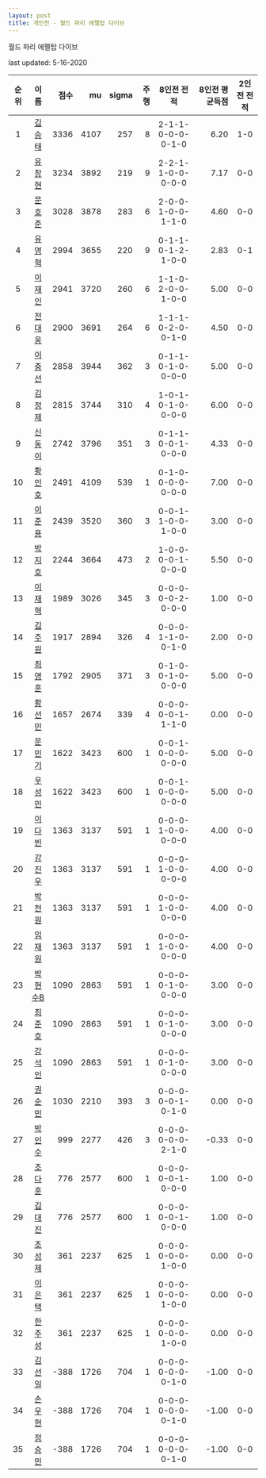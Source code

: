 ```yaml
---
layout: post
title: 개인전 - 월드 파리 에펠탑 다이브
---
```


월드 파리 에펠탑 다이브

last updated: 5-16-2020

| 순위 | 이름 | 점수 | mu | sigma | 주행 | 8인전 전적 | 8인전 평균득점 | 2인전 전적 |
|:---:|:---:|---:|---:|---:|---:|:---:|---:|:---:|
| 1 | [김승태](../gimseungtae) | 3336 | 4107 | 257 | 8 | 2-1-1-0-0-0-0-1-0 | 6.20 | 1-0 |
| 2 | [유창현](../yuchanghyeon) | 3234 | 3892 | 219 | 9 | 2-2-1-1-0-0-0-0-0 | 7.17 | 0-0 |
| 3 | [문호준](../munhojun) | 3028 | 3878 | 283 | 6 | 2-0-0-1-0-0-1-1-0 | 4.60 | 0-0 |
| 4 | [유영혁](../yuyeonghyeok) | 2994 | 3655 | 220 | 9 | 0-1-1-0-1-2-1-0-0 | 2.83 | 0-1 |
| 5 | [이재인](../ijaein) | 2941 | 3720 | 260 | 6 | 1-1-0-2-0-0-1-0-0 | 5.00 | 0-0 |
| 6 | [전대웅](../jeondaewoong) | 2900 | 3691 | 264 | 6 | 1-1-1-0-2-0-0-1-0 | 4.50 | 0-0 |
| 7 | [이중선](../ijungseon) | 2858 | 3944 | 362 | 3 | 0-1-1-0-1-0-0-0-0 | 5.00 | 0-0 |
| 8 | [김정제](../gimjeongje) | 2815 | 3744 | 310 | 4 | 1-0-1-0-1-0-0-0-0 | 6.00 | 0-0 |
| 9 | [신동이](../shindongi) | 2742 | 3796 | 351 | 3 | 0-1-1-0-0-1-0-0-0 | 4.33 | 0-0 |
| 10 | [황인호](../hwanginho) | 2491 | 4109 | 539 | 1 | 0-1-0-0-0-0-0-0-0 | 7.00 | 0-0 |
| 11 | [이준용](../ijunyong) | 2439 | 3520 | 360 | 3 | 0-0-1-1-0-0-1-0-0 | 3.00 | 0-0 |
| 12 | [박지호](../bakjiho) | 2244 | 3664 | 473 | 2 | 1-0-0-0-0-1-0-0-0 | 5.50 | 0-0 |
| 13 | [이재혁](../ijaehyeok) | 1989 | 3026 | 345 | 3 | 0-0-0-0-0-2-0-0-0 | 1.00 | 0-0 |
| 14 | [김주원](../gimjuwon) | 1917 | 2894 | 326 | 4 | 0-0-0-1-1-0-0-1-0 | 2.00 | 0-0 |
| 15 | [최영훈](../choiyeonghun) | 1792 | 2905 | 371 | 3 | 0-1-0-0-1-0-0-0-0 | 5.00 | 0-0 |
| 16 | [황선민](../hwangseongmin) | 1657 | 2674 | 339 | 4 | 0-0-0-0-0-1-1-1-0 | 0.00 | 0-0 |
| 17 | [문민기](../munmingi) | 1622 | 3423 | 600 | 1 | 0-0-1-0-0-0-0-0-0 | 5.00 | 0-0 |
| 18 | [우성민](../useongmin) | 1622 | 3423 | 600 | 1 | 0-0-1-0-0-0-0-0-0 | 5.00 | 0-0 |
| 19 | [이다빈](../idabin) | 1363 | 3137 | 591 | 1 | 0-0-0-1-0-0-0-0-0 | 4.00 | 0-0 |
| 20 | [강진우](../gangjinwu) | 1363 | 3137 | 591 | 1 | 0-0-0-1-0-0-0-0-0 | 4.00 | 0-0 |
| 21 | [박천원](../bakcheonwon) | 1363 | 3137 | 591 | 1 | 0-0-0-1-0-0-0-0-0 | 4.00 | 0-0 |
| 22 | [임재원](../imjaewon) | 1363 | 3137 | 591 | 1 | 0-0-0-1-0-0-0-0-0 | 4.00 | 0-0 |
| 23 | [박현수B](../bakhyeonsu-b) | 1090 | 2863 | 591 | 1 | 0-0-0-0-1-0-0-0-0 | 3.00 | 0-0 |
| 24 | [최준호](../choijunho) | 1090 | 2863 | 591 | 1 | 0-0-0-0-1-0-0-0-0 | 3.00 | 0-0 |
| 25 | [강석인](../gangseokin) | 1090 | 2863 | 591 | 1 | 0-0-0-0-1-0-0-0-0 | 3.00 | 0-0 |
| 26 | [권순민](../gweonsoonmin) | 1030 | 2210 | 393 | 3 | 0-0-0-0-0-1-0-1-0 | 0.00 | 0-0 |
| 27 | [박인수](../bakinsu) | 999 | 2277 | 426 | 3 | 0-0-0-0-0-0-2-1-0 | -0.33 | 0-0 |
| 28 | [조다훈](../jodahun) | 776 | 2577 | 600 | 1 | 0-0-0-0-0-1-0-0-0 | 1.00 | 0-0 |
| 29 | [김대진](../gimdaejin) | 776 | 2577 | 600 | 1 | 0-0-0-0-0-1-0-0-0 | 1.00 | 0-0 |
| 30 | [조성제](../joseongje) | 361 | 2237 | 625 | 1 | 0-0-0-0-0-0-1-0-0 | 0.00 | 0-0 |
| 31 | [이은택](../ieuntaek) | 361 | 2237 | 625 | 1 | 0-0-0-0-0-0-1-0-0 | 0.00 | 0-0 |
| 32 | [한주성](../hanjuseong) | 361 | 2237 | 625 | 1 | 0-0-0-0-0-0-1-0-0 | 0.00 | 0-0 |
| 33 | [김선일](../gimseonil) | -388 | 1726 | 704 | 1 | 0-0-0-0-0-0-0-1-0 | -1.00 | 0-0 |
| 34 | [손우현](../sonuhyeon) | -388 | 1726 | 704 | 1 | 0-0-0-0-0-0-0-1-0 | -1.00 | 0-0 |
| 35 | [정승민](../jeongseungmin) | -388 | 1726 | 704 | 1 | 0-0-0-0-0-0-0-1-0 | -1.00 | 0-0 |
